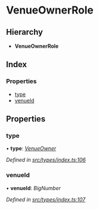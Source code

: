 # VenueOwnerRole

## Hierarchy

* **VenueOwnerRole**

## Index

### Properties

* [type](venueownerrole.md#type)
* [venueId](venueownerrole.md#venueid)

## Properties

### type

• **type**: [_VenueOwner_](../enums/roletype.md#venueowner)

_Defined in_ [_src/types/index.ts:106_](https://github.com/PolymathNetwork/polymesh-sdk/blob/959efb76/src/types/index.ts#L106)

### venueId

• **venueId**: _BigNumber_

_Defined in_ [_src/types/index.ts:107_](https://github.com/PolymathNetwork/polymesh-sdk/blob/959efb76/src/types/index.ts#L107)

